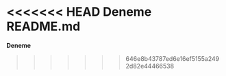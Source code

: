 <<<<<<< HEAD
**Deneme README.md**
=======
**Deneme**
>>>>>>> 646e8b43787ed6e16ef5155a2492d82e44466538
